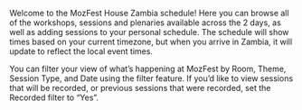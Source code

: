 Welcome to the MozFest House Zambia schedule! Here you can browse all of the workshops, sessions and plenaries available across the 2 days, as well as adding sessions to your personal schedule. The schedule will show times based on your current timezone, but when you arrive in Zambia, it will update to reflect the local event times.

You can filter your view of what’s happening at MozFest by Room, Theme, Session Type, and Date using the filter feature. If you’d like to view sessions that will be recorded, or previous sessions that were recorded, set the Recorded filter to “Yes”.
